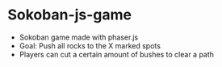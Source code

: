 # Sokoban-js-game
- Sokoban game made with phaser.js
- Goal: Push all rocks to the X marked spots
- Players can cut a certain amount of bushes to clear a path
